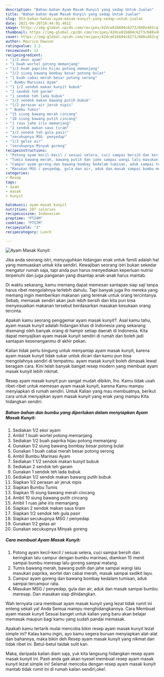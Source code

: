 ```yaml
---
description: "Bahan-bahan Ayam Masak Kunyit yang sedap Untuk Jualan"
title: "Bahan-bahan Ayam Masak Kunyit yang sedap Untuk Jualan"
slug: 953-bahan-bahan-ayam-masak-kunyit-yang-sedap-untuk-jualan
date: 2021-04-26T10:44:01.461Z
image: https://img-global.cpcdn.com/recipes/42dce81b604c6273/680x482cq70/ayam-masak-kunyit-foto-resep-utama.jpg
thumbnail: https://img-global.cpcdn.com/recipes/42dce81b604c6273/680x482cq70/ayam-masak-kunyit-foto-resep-utama.jpg
cover: https://img-global.cpcdn.com/recipes/42dce81b604c6273/680x482cq70/ayam-masak-kunyit-foto-resep-utama.jpg
author: Maurice Dawson
ratingvalue: 3.2
reviewcount: 12
recipeingredient:
- "1/2 ekor ayam"
- "1 buah wortel potong memanjang"
- "1/2 buah paprika hijau potong memanjang"
- "1/2 siung bawang bombay besar potong bulat"
- "1 buah cabai merah besar potong serong"
- " Bumbu Marinasi Ayam"
- "1 1/2 sendok makan kunyit bubuk"
- "2 sendok teh garam"
- "1 sendok teh lada bubuk"
- "1/2 sendok makan bawang putih bubuk"
- "1/2 perasan air jeruk nipis"
- " Bumbu Tumis"
- "15 siung bawang merah cincang"
- "10 siung bawang putih cincang"
- "1 ruas jahe iris memanjang"
- "2 sendok makan saus tiram"
- "1/2 sendok teh gula pasir"
- "secukupnya MSG  penyedap"
- "1/2 gelas air"
- "secukupnya Minyak goreng"
recipeinstructions:
- "Potong ayam kecil-kecil / sesuai selera, cuci sampai bersih dan keringkan lalu campur dengan bumbu marinasi, diamkan 15 menit sampai bumbu meresap lalu goreng sampai matang."
- "Tumis bawang merah, bawang putih dan jahe sampai wangi lalu masukan paprika, wortel dan cabai merah, masak sampai sedikit layu."
- "Campur ayam goreng dan bawang bombay kedalam tumisan, aduk sampai tercampur rata."
- "Masukan MSG / penyedap, gula dan air, aduk dan masak sampai bumbu meresap. Dan masakan siap dihidangkan."
categories:
- Resep
tags:
- ayam
- masak
- kunyit

katakunci: ayam masak kunyit 
nutrition: 287 calories
recipecuisine: Indonesian
preptime: "PT24M"
cooktime: "PT57M"
recipeyield: "3"
recipecategory: Lunch

---
```



![Ayam Masak Kunyit](https://img-global.cpcdn.com/recipes/42dce81b604c6273/680x482cq70/ayam-masak-kunyit-foto-resep-utama.jpg)

Jika anda seorang istri, menyuguhkan hidangan enak untuk famili adalah hal yang memuaskan untuk kita sendiri. Kewajiban seorang istri bukan sekedar mengatur rumah saja, tapi anda pun harus menyediakan keperluan nutrisi terpenuhi dan juga panganan yang disantap anak-anak harus mantab.

Di waktu  sekarang, kamu memang dapat memesan santapan siap saji tanpa harus ribet mengolahnya terlebih dahulu. Tapi banyak juga lho mereka yang memang ingin memberikan makanan yang terenak untuk orang tercintanya. Sebab, memasak sendiri akan jauh lebih bersih dan kita pun bisa menyesuaikan makanan tersebut berdasarkan masakan kesukaan orang tercinta. 



Apakah kamu seorang penggemar ayam masak kunyit?. Asal kamu tahu, ayam masak kunyit adalah hidangan khas di Indonesia yang sekarang disenangi oleh banyak orang di hampir setiap daerah di Indonesia. Kita dapat menyajikan ayam masak kunyit sendiri di rumah dan boleh jadi santapan kesenanganmu di akhir pekan.

Kalian tidak perlu bingung untuk menyantap ayam masak kunyit, karena ayam masak kunyit tidak sukar untuk dicari dan kamu pun bisa mengolahnya sendiri di tempatmu. ayam masak kunyit boleh dimasak lewat beragam cara. Kini telah banyak banget resep modern yang membuat ayam masak kunyit lebih nikmat.

Resep ayam masak kunyit pun sangat mudah dibikin, lho. Kamu tidak usah ribet-ribet untuk memesan ayam masak kunyit, karena Kamu mampu menyiapkan di rumah sendiri. Untuk Kalian yang mau membuatnya, berikut cara untuk menyajikan ayam masak kunyit yang enak yang mampu Kita hidangkan sendiri.

<!--inarticleads1-->

##### Bahan-bahan dan bumbu yang diperlukan dalam menyiapkan Ayam Masak Kunyit:

1. Sediakan 1/2 ekor ayam
1. Ambil 1 buah wortel potong memanjang
1. Sediakan 1/2 buah paprika hijau potong memanjang
1. Gunakan 1/2 siung bawang bombay besar potong bulat
1. Gunakan 1 buah cabai merah besar potong serong
1. Ambil  Bumbu Marinasi Ayam
1. Sediakan 1 1/2 sendok makan kunyit bubuk
1. Sediakan 2 sendok teh garam
1. Gunakan 1 sendok teh lada bubuk
1. Sediakan 1/2 sendok makan bawang putih bubuk
1. Siapkan 1/2 perasan air jeruk nipis
1. Siapkan  Bumbu Tumis
1. Siapkan 15 siung bawang merah cincang
1. Ambil 10 siung bawang putih cincang
1. Ambil 1 ruas jahe iris memanjang
1. Siapkan 2 sendok makan saus tiram
1. Siapkan 1/2 sendok teh gula pasir
1. Siapkan secukupnya MSG / penyedap
1. Gunakan 1/2 gelas air
1. Gunakan secukupnya Minyak goreng




<!--inarticleads2-->

##### Cara membuat Ayam Masak Kunyit:

1. Potong ayam kecil-kecil / sesuai selera, cuci sampai bersih dan keringkan lalu campur dengan bumbu marinasi, diamkan 15 menit sampai bumbu meresap lalu goreng sampai matang.
1. Tumis bawang merah, bawang putih dan jahe sampai wangi lalu masukan paprika, wortel dan cabai merah, masak sampai sedikit layu.
1. Campur ayam goreng dan bawang bombay kedalam tumisan, aduk sampai tercampur rata.
1. Masukan MSG / penyedap, gula dan air, aduk dan masak sampai bumbu meresap. Dan masakan siap dihidangkan.




Wah ternyata cara membuat ayam masak kunyit yang lezat tidak rumit ini enteng sekali ya! Anda Semua mampu menghidangkannya. Cara Membuat ayam masak kunyit Sesuai banget untuk kalian yang baru akan belajar memasak maupun bagi kamu yang sudah pandai memasak.

Apakah kamu tertarik mulai mencoba bikin resep ayam masak kunyit lezat simple ini? Kalau kamu ingin, ayo kamu segera buruan menyiapkan alat-alat dan bahannya, maka bikin deh Resep ayam masak kunyit yang nikmat dan tidak ribet ini. Betul-betul taidak sulit kan. 

Maka, daripada kalian diam saja, yuk kita langsung hidangkan resep ayam masak kunyit ini. Pasti anda gak akan nyesel membuat resep ayam masak kunyit lezat simple ini! Selamat mencoba dengan resep ayam masak kunyit mantab tidak rumit ini di rumah kalian sendiri,oke!.

